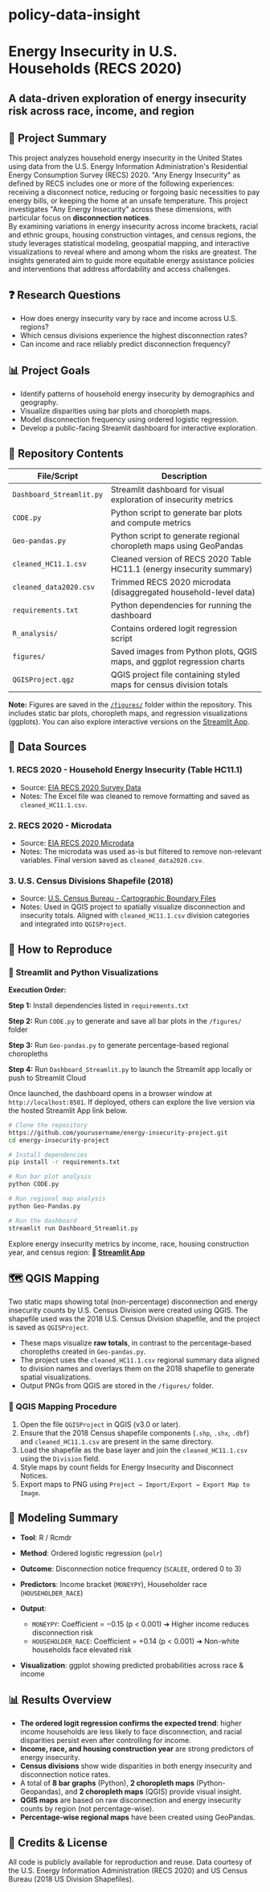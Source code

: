 # policy-data-insight

# Energy Insecurity in U.S. Households (RECS 2020)

## A data-driven exploration of energy insecurity risk across race, income, and region

## 🔹 Project Summary

This project analyzes household energy insecurity in the United States using data from the U.S. Energy Information Administration's Residential Energy Consumption Survey (RECS) 2020. "Any Energy Insecurity" as defined by RECS includes one or more of the following experiences: receiving a disconnect notice, reducing or forgoing basic necessities to pay energy bills, or keeping the home at an unsafe temperature. This project investigates "Any Energy Insecurity" across these dimensions, with particular focus on **disconnection notices**.  
By examining variations in energy insecurity across income brackets, racial and ethnic groups, housing construction vintages, and census regions, the study leverages statistical modeling, geospatial mapping, and interactive visualizations to reveal where and among whom the risks are greatest. The insights generated aim to guide more equitable energy assistance policies and interventions that address affordability and access challenges.

## ❓ Research Questions

* How does energy insecurity vary by race and income across U.S. regions?
* Which census divisions experience the highest disconnection rates?
* Can income and race reliably predict disconnection frequency?

## 📊 Project Goals

* Identify patterns of household energy insecurity by demographics and geography.
* Visualize disparities using bar plots and choropleth maps.
* Model disconnection frequency using ordered logistic regression.
* Develop a public-facing Streamlit dashboard for interactive exploration.

## 📂 Repository Contents

| File/Script              | Description                                                             |
| ------------------------ | ----------------------------------------------------------------------- |
| `Dashboard_Streamlit.py` | Streamlit dashboard for visual exploration of insecurity metrics        |
| `CODE.py`                | Python script to generate bar plots and compute metrics                 |
| `Geo-pandas.py`          | Python script to generate regional choropleth maps using GeoPandas      |
| `cleaned_HC11.1.csv`     | Cleaned version of RECS 2020 Table HC11.1 (energy insecurity summary)   |
| `cleaned_data2020.csv`   | Trimmed RECS 2020 microdata (disaggregated household-level data)        |
| `requirements.txt`       | Python dependencies for running the dashboard                           |
| `R_analysis/`            | Contains ordered logit regression script                                |
| `figures/`               | Saved images from Python plots, QGIS maps, and ggplot regression charts |
| `QGISProject.qgz`        | QGIS project file containing styled maps for census division totals     |

**Note:** Figures are saved in the [`/figures/`](./figures) folder within the repository. This includes static bar plots, choropleth maps, and regression visualizations (ggplots). You can also explore interactive versions on the [Streamlit App](https://dashboardapppy-birkbduyuwrxwegphddq4v.streamlit.app/).

## 📅 Data Sources

### 1. **RECS 2020 - Household Energy Insecurity (Table HC11.1)**

* Source: [EIA RECS 2020 Survey Data](https://www.eia.gov/consumption/residential/data/2020/index.php?view=characteristics)
* Notes: The Excel file was cleaned to remove formatting and saved as `cleaned_HC11.1.csv`.

### 2. **RECS 2020 - Microdata**

* Source: [EIA RECS 2020 Microdata](https://www.eia.gov/consumption/residential/data/2020/index.php?view=microdata)
* Notes: The microdata was used as-is but filtered to remove non-relevant variables. Final version saved as `cleaned_data2020.csv`.

### 3. **U.S. Census Divisions Shapefile (2018)**

* Source: [U.S. Census Bureau - Cartographic Boundary Files](https://www.census.gov/geographies/mapping-files/time-series/geo/carto-boundary-file.html)
* Notes: Used in QGIS project to spatially visualize disconnection and insecurity totals. Aligned with `cleaned_HC11.1.csv` division categories and integrated into `QGISProject`.

## 🔧 How to Reproduce

### 🔹 Streamlit and Python Visualizations

**Execution Order:**

**Step 1:** Install dependencies listed in `requirements.txt`

**Step 2:** Run `CODE.py` to generate and save all bar plots in the `/figures/` folder

**Step 3:** Run `Geo-pandas.py` to generate percentage-based regional choropleths

**Step 4:** Run `Dashboard_Streamlit.py` to launch the Streamlit app locally or push to Streamlit Cloud

Once launched, the dashboard opens in a browser window at `http://localhost:8501`.
If deployed, others can explore the live version via the hosted Streamlit App link below.

```bash
# Clone the repository
https://github.com/yourusername/energy-insecurity-project.git
cd energy-insecurity-project

# Install dependencies
pip install -r requirements.txt

# Run bar plot analysis
python CODE.py

# Run regional map analysis
python Geo-Pandas.py

# Run the dashboard
streamlit run Dashboard_Streamlit.py
```

Explore energy insecurity metrics by income, race, housing construction year, and census region:
**🔗 [Streamlit App](https://dashboardapppy-birkbduyuwrxwegphddq4v.streamlit.app/)**

## 🗺️ QGIS Mapping

Two static maps showing total (non-percentage) disconnection and energy insecurity counts by U.S. Census Division were created using QGIS. The shapefile used was the 2018 U.S. Census Division shapefile, and the project is saved as `QGISProject`.

* These maps visualize **raw totals**, in contrast to the percentage-based choropleths created in `Geo-pandas.py`.
* The project uses the `cleaned_HC11.1.csv` regional summary data aligned to division names and overlays them on the 2018 shapefile to generate spatial visualizations.
* Output PNGs from QGIS are stored in the `/figures/` folder.

### 🔹 QGIS Mapping Procedure

1. Open the file `QGISProject` in QGIS (v3.0 or later).
2. Ensure that the 2018 Census shapefile components (`.shp`, `.shx`, `.dbf`) and `cleaned_HC11.1.csv` are present in the same directory.
3. Load the shapefile as the base layer and join the `cleaned_HC11.1.csv` using the `Division` field.
4. Style maps by count fields for Energy Insecurity and Disconnect Notices.
5. Export maps to PNG using `Project → Import/Export → Export Map to Image`.

## 🔄 Modeling Summary

* **Tool**: R / Rcmdr
* **Method**: Ordered logistic regression (`polr`)
* **Outcome**: Disconnection notice frequency (`SCALEE`, ordered 0 to 3)
* **Predictors**: Income bracket (`MONEYPY`), Householder race (`HOUSEHOLDER_RACE`)
* **Output**:

  * `MONEYPY`: Coefficient = −0.15 (p < 0.001) ➔ Higher income reduces disconnection risk
  * `HOUSEHOLDER_RACE`: Coefficient = +0.14 (p < 0.001) ➔ Non-white households face elevated risk
* **Visualization**: ggplot showing predicted probabilities across race & income

## 📊 Results Overview

* **The ordered logit regression confirms the expected trend**: higher income households are less likely to face disconnection, and racial disparities persist even after controlling for income.
* **Income, race, and housing construction year** are strong predictors of energy insecurity.
* **Census divisions** show wide disparities in both energy insecurity and disconnection notice rates.
* A total of **8 bar graphs** (Python), **2 choropleth maps** (Python- Geopandas),  and **2 choropleth maps** (QGIS) provide visual insight.
* **QGIS maps** are based on raw disconnection and energy insecurity counts by region (not percentage-wise).
* **Percentage-wise regional maps** have been created using GeoPandas.

## 📙 Credits & License

All code is publicly available for reproduction and reuse.
Data courtesy of the U.S. Energy Information Administration (RECS 2020) and US Census Bureau (2018 US Division Shapefiles).